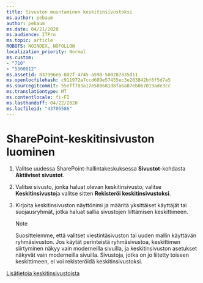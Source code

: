 ```yaml
---
title: Sivuston muuntaminen keskitinsivustoksi
ms.author: pebaum
author: pebaum
ms.date: 04/21/2020
ms.audience: ITPro
ms.topic: article
ROBOTS: NOINDEX, NOFOLLOW
localization_priority: Normal
ms.custom:
- "710"
- "5300012"
ms.assetid: 837996e6-802f-4745-a590-500207835d11
ms.openlocfilehash: c911972a7ccd689e57455ec3e283842bf6f5d7a5
ms.sourcegitcommit: 55eff703a17e500681d8fa6a87eb067019ade3cc
ms.translationtype: MT
ms.contentlocale: fi-FI
ms.lasthandoff: 04/22/2020
ms.locfileid: "43705586"
---
```

# <a name="create-a-sharepoint-hub-site"></a>SharePoint-keskitinsivuston luominen

1. Valitse uudessa SharePoint-hallintakeskuksessa **Sivustot**-kohdasta **Aktiiviset sivustot**.

2. Valitse sivusto, jonka haluat olevan keskitinsivusto, valitse **Keskitinsivusto**ja valitse sitten **Rekisteröi keskitinsivustoksi**.

3. Kirjoita keskitinsivuston näyttönimi ja määritä yksittäiset käyttäjät tai suojausryhmät, jotka haluat sallia sivustojen liittämisen keskittimeen.

    > [!NOTE]
    >  Suosittelemme, että valitset viestintäsivuston tai uuden mallin käyttävän ryhmäsivuston. Jos käytät perinteistä ryhmäsivustoa, keskittimen siirtyminen näkyy vain moderneilla sivuilla, ja keskitinsivuston asetukset näkyvät vain moderneilla sivuilla. Sivustoja, jotka on jo liitetty toiseen keskittimeen, ei voi rekisteröidä keskitinsivustoksi.
  
[Lisätietoja keskitinsivustoista](https://go.microsoft.com/fwlink/?linkid=869149)
  